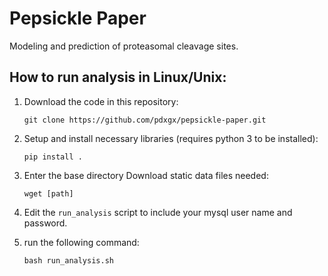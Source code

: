 # Pepsickle Paper
Modeling and prediction of proteasomal cleavage sites.

## How to run analysis in Linux/Unix:
1. Download the code in this repository:

    `git clone https://github.com/pdxgx/pepsickle-paper.git`

2. Setup and install necessary libraries (requires python 3 to be installed):

    `pip install .`

3. Enter the base directory Download static data files needed:

    `wget [path]`

4. Edit the `run_analysis` script to include your mysql user name and password.

5. run the following command:

    `bash run_analysis.sh`
